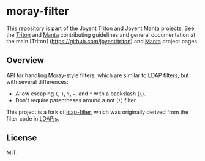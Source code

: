 <!--
    Copyright 2019 Joyent, Inc.
-->

# moray-filter

This repository is part of the Joyent Triton and Joyent Manta projects. See the
[Triton](https://github.com/joyent/triton/blob/master/CONTRIBUTING.md) and
[Manta](https://github.com/joyent/manta/blob/master/CONTRIBUTING.md)
contributing guidelines and general documentation at the main [Triton]
(https://github.com/joyent/triton) and [Manta](http://github.com/joyent/manta)
project pages.

## Overview

API for handling Moray-style filters, which are similar to LDAP filters, but
with several differences:

- Allow escaping `(`, `)`, `\`, `=`, and `*` with a backslash (`\`).
- Don't require parentheses around a not (`!`) filter.

This project is a fork of
[ldap-filter](https://github.com/pfmooney/node-ldap-filter), which
was originally derived from the filter code in
[LDAPjs](https://github.com/mcavage/node-ldapjs).

## License

MIT.
